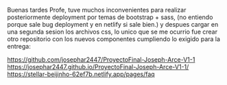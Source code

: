 Buenas tardes Profe, tuve muchos inconvenientes para realizar posteriormente deployment por temas de bootstrap + sass, (no entiendo porque sale bug deployment y en netlify si sale bien.)
y despues cargar en una segunda sesion los archivos css, lo unico que se me ocurrio fue crear otro repositorio con los nuevos componentes
cumpliendo lo exigido para la entrega:

https://github.com/josephar2447/ProyectoFinal-Joseph-Arce-V1-1
https://josephar2447.github.io/ProyectoFinal-Joseph-Arce-V1-1/
https://stellar-beijinho-62ef7b.netlify.app/pages/faq
